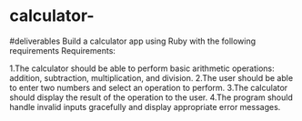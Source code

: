 # calculator-
#deliverables 
Build a calculator app using Ruby with the following requirements
Requirements:

1.The calculator should be able to perform basic arithmetic operations: addition, subtraction, multiplication, and division.
2.The user should be able to enter two numbers and select an operation to perform.
3.The calculator should display the result of the operation to the user.
4.The program should handle invalid inputs gracefully and display appropriate error messages.

